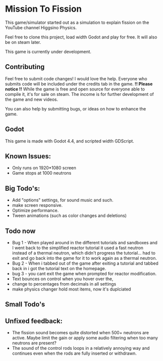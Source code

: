 # Mission To Fission
This game/simulator started out as a simulation to explain fission on the YouTube channel Higgsino Physics. 

Feel free to clone this project, load width Godot and play for free. It will also be on steam later.

This game is currently under development.

## Contributing 
Feel free to submit code changes! I would love the help. Everyone who submits code will be included under the credits tab in the game. 
**!! Please notice !!** While the game is free and open source for everyone able to compile it, it's for sale on steam. The income is for further development of the game and new videos. 

You can also help by submitting bugs, or ideas on how to enhance the game. 

## Godot 
This game is made with Godot 4.4, and scripted width GDScript.

## Known Issues: 
- Only runs on 1920*1080 screen
- Game stops at 1000 neutrons

## Big Todo's:
- Add "options" settings, for sound music and such.
- make screen responsive.
- Optimize performance.
- Tween animations (such as color changes and deletions)
## Todo now
- Bug 1 - When played around in the different tutorials and sandboxes and I went back to the simplified reactor tutorial it used a fast neutron instead of a thermal neutron, which didn't progress the tutorial...  had to exit and go back into the game for it to work again as a thermal neutron.
- Bug 2 - When i tabbed out of the game after exiting a tutorial and tabbed back in i got the tutorial text on the homepage.
- bug 3 - you cant exit the game when prompted for reactor modification.
- Text bounces on control when you hover over the,
- change to percentages from decimals in all settings
- make physics changer hold most items, now it's duplciated


## Small Todo's 


## Unfixed feedback:
- The fission sound becomes quite distorted when 500+ neutrons are active. Maybe limit the gain or apply some audio 
  filtering when too many neutrons are present?
- The sound of the control rods loops in a relatively annoying way and continues even when the rods are fully inserted 
  or withdrawn.

